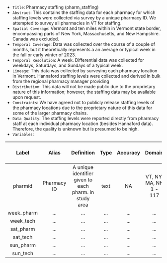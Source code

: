 - `Title`: Pharmacy staffing (pharm_staffing)
- `Abstract`: This contains the staffing data for each pharmacy for which staffing levels were collected via survey by a unique pharmacy ID. We attempted to survey all pharmacies in VT for staffing. 
- `Spatial Coverage`: Vermont and ten miles within in Vermont state border, encompassing parts of New York, Massachusetts, and New Hampshire. Canada was excluded.
- `Temporal Coverage`: Data was collected over the course of a couple of months, but it theoretically represents a an average or typical week in the fall or early winter of 2023.
- `Temporal Resolution`: A week. Differential data was collected for weekdays, Saturdays, and Sundays of a typical week.
- `Lineage`: This data was collected by surveying each pharmacy location in Vermont. Hannaford staffing levels were collected and derived in bulk from the regional pharmacy manager providing 
- `Distribution`: This data will not be made public due to the proprietary nature of this information; however, the staffing data may be available upon request.
- `Constraints`: We have agreed not to publicly release staffing levels of the pharmacy locations due to the proprietary nature of this data for some of the larger pharmacy chains.
- `Data Quality`: The staffing levels were reported directly from pharmacy staff at each individual pharmacy location (besides Hannaford data). Therefore, the quality is unknown but is presumed to be high. 
- `Variables`: 

| Label | Alias | Definition | Type | Accuracy | Domain | Missing Data Value(s) | Missing Data Frequency |
| :--: | :--: | :--: | :--: | :--: | :--: | :--: | :--: |
| pharmid | Pharmacy ID | A unique identifier given to each pharm. in study area | text | NA | VT, NY, MA, NH 1 - 117 | NA | NA |
| week_pharm | ... | ... | ... | ... | ... | ... | ... |
| week_tech | ... | ... | ... | ... | ... | ... | ... |
| sat_pharm | ... | ... | ... | ... | ... | ... | ... |
| sat_tech | ... | ... | ... | ... | ... | ... | ... |
| sun_pharm | ... | ... | ... | ... | ... | ... | ... |
| sun_tech | ... | ... | ... | ... | ... | ... | ... |
